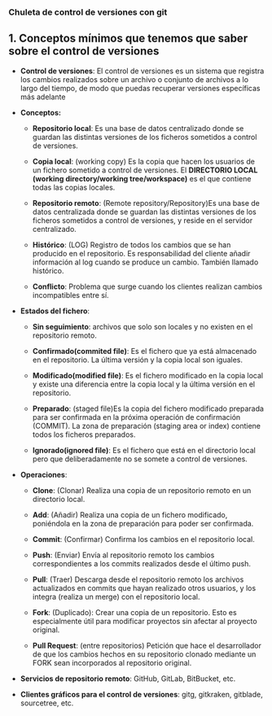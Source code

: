 ### Chuleta de control de versiones con git
## 1. Conceptos mínimos que tenemos que saber sobre el control de versiones

* **Control de versiones**: El control de versiones es un sistema que registra los cambios realizados sobre un archivo o conjunto de archivos a lo largo del tiempo, de modo que puedas recuperar versiones específicas más adelante

* **Conceptos:**
    *  **Repositorio local**: Es una base de datos centralizado donde se guardan las distintas versiones de los ficheros sometidos a control de versiones.

    * **Copia local**: (working copy) Es la copia que hacen los usuarios de un fichero sometido a control de versiones. El **DIRECTORIO LOCAL (working directory/working tree/workspace)** es el que contiene todas las copias locales. 

    * **Repositorio remoto**: (Remote repository/Repository)Es una base de datos centralizada donde se guardan las distintas versiones de los ficheros sometidos a control de versiones, y reside en el servidor centralizado. 

    * **Histórico**: (LOG)  Registro de todos los cambios que se han producido en el repositorio. Es responsabilidad del cliente añadir información al log cuando se produce un cambio. También llamado histórico.

    * **Conflicto**: Problema que surge cuando los clientes realizan cambios incompatibles entre sí.
    
* **Estados del fichero**:
	* **Sin seguimiento**: archivos que solo son locales y no existen en el repositorio remoto.

    * **Confirmado(commited file)**: Es el fichero que ya está almacenado en el repositorio. La última versión y la copia local son iguales.

    * **Modificado(modified file)**: Es el fichero modificado en la copia local y existe una diferencia entre la copia local y la última versión en el repositorio. 

    * **Preparado**: (staged file)Es la copia del fichero modificado preparada para ser confirmada en la próxima operación de confirmación (COMMIT). La zona de preparación (staging area or index) contiene todos los ficheros preparados.

    * **Ignorado(ignored file)**: Es el fichero que está en el directorio local pero que deliberadamente no se somete a control de versiones. 

* **Operaciones**:
    * **Clone**: (Clonar) Realiza una copia de un repositorio remoto en un directorio local.
    
    * **Add**: (Añadir) Realiza una copia de un fichero modificado, poniéndola en la zona de preparación para poder ser confirmada.
    
    * **Commit**: (Confirmar) Confirma los cambios en el repositorio local.
    
    * **Push**: (Enviar) Envía al repositorio remoto los cambios correspondientes a los commits realizados desde el último push.
    
    * **Pull**: (Traer) Descarga desde el repositorio remoto los archivos actualizados en commits que hayan realizado otros usuarios, y los integra (realiza un merge) con el repositorio local.
    
    * **Fork**: (Duplicado): Crear una copia de un repositorio. Esto es especialmente útil para modificar proyectos sin afectar al proyecto original.
    
    * **Pull Request**: (entre repositorios) Petición que hace el desarrollador de que los cambios hechos en su repositorio clonado mediante un FORK sean incorporados al repositorio original.
    
* **Servicios de repositorio remoto**: GitHub, GitLab, BitBucket, etc.

* **Clientes gráficos para el control de versiones**: gitg, gitkraken, gitblade, sourcetree, etc.
